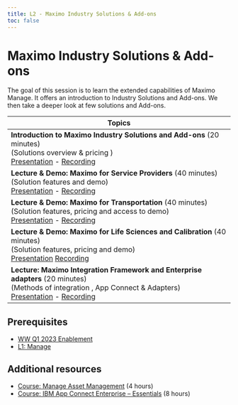 ```yaml
---
title: L2 - Maximo Industry Solutions & Add-ons
toc: false
---
```


# Maximo Industry Solutions & Add-ons

The goal of this session is to learn the extended capabilities of Maximo Manage. It offers an introduction to Industry Solutions and Add-ons. We then take a deeper look at few solutions and Add-ons.

| Topics |
| ------ |
| <strong> Introduction to Maximo Industry Solutions and Add-ons </strong> (20 minutes) <br /> (Solutions overview & pricing ) <br /> [Presentation]() - [Recording]() |
| <strong> Lecture & Demo: Maximo for Service Providers </strong> (40 minutes) <br /> (Solution features and demo) <br /> [Presentation]() - [Recording]() |
| <strong> Lecture & Demo: Maximo for Transportation </strong> (40 minutes) <br /> (Solution features, pricing and access to demo) <br /> [Presentation]() - [Recording]() |
| <strong> Lecture & Demo: Maximo for Life Sciences and Calibration </strong> (40 minutes) <br /> (Solution features, pricing and demo) <br /> [Presentation]() [Recording]() |
| <strong> Lecture: Maximo Integration Framework and Enterprise adapters  </strong> (20 minutes) <br /> (Methods of integration , App Connect & Adapters) <br /> [Presentation]() - [Recording]() |


## Prerequisites

- [WW Q1 2023 Enablement](https://siemensplmlearningcenter.sabacloud.com/Saba/Web_spf/PRODTNT130/app/me/learningeventdetail/cours000000000198990?regId=regdw000000002916145&learnerId=emplo000000000011136&certId=curra000000000008560&calledFromCert=true)
- [L1: Manage](/maximomanage/)

## Additional resources

- [Course: Manage Asset Management](https://www.ibm.com/training/course/maximo-application-suite-manage-asset-management-MAX4316G) (4 hours)
- [Course: IBM App Connect Enterprise – Essentials](https://www.ibm.com/training/course/ibm-app-connect-enterprise-essentials-DL09152G)  (8 hours)

